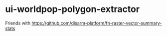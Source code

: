 # ui-worldpop-polygon-extractor

Friends with https://github.com/disarm-platform/fn-raster-vector-summary-stats
